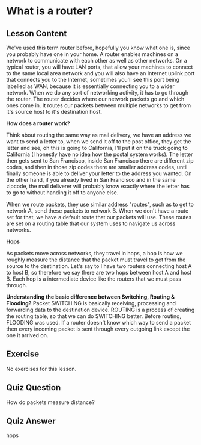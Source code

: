 # What is a router?

## Lesson Content

We've used this term router before, hopefully you know what one is, since you probably have one in your home. A router enables machines on a network to communicate with each other as well as other networks. On a typical router, you will have LAN ports, that allow your machines to connect to the same local area network and you will also have an Internet uplink port that connects you to the Internet, sometimes you'll see this port being labelled as WAN, because it is essentially connecting you to a wider network. When we do any sort of networking activity, it has to go through the router. The router decides where our network packets go and which ones come in. It routes our packets between multiple networks to get from it's source host to it's destination host.

<b>How does a router work?</b>

Think about routing the same way as mail delivery, we have an address we want to send a letter to, when we send it off to the post office, they get the letter and see, oh this is going to California, I'll put it on the truck going to California (I honestly have no idea how the postal system works). The letter then gets sent to San Francisco, inside San Francisco there are different zip codes, and then in those zip codes there are smaller address codes, until finally someone is able to deliver your letter to the address you wanted. On the other hand, if you already lived in San Francisco and in the same zipcode, the mail deliverer will probably know exactly where the letter has to go to without handing it off to anyone else.

When we route packets, they use similar address "routes", such as to get to network A, send these packets to network B. When we don't have a route set for that, we have a default route that our packets will use. These routes are set on a routing table that our system uses to navigate us across networks.

<b>Hops</b>

As packets move across networks, they travel in hops, a hop is how we roughly measure the distance that the packet must travel to get from the source to the destination. Let's say to I have two routers connecting host A to host B, so therefore we say there are two hops between host A and host B. Each hop is a intermediate device like the routers that we must pass through.

<b>Understanding the basic difference between Switching, Routing & Flooding?</b>
Packet SWITCHING is basically receiving, processing and forwarding data to the destination device.
ROUTING is a process of creating the routing table, so that we can do SWITCHING better.
Before routing, FLOODING was used. If a router doesn't know which way to send a packet then every incoming packet is sent through every outgoing link except the one it arrived on.

## Exercise

No exercises for this lesson.

## Quiz Question

How do packets measure distance?

## Quiz Answer

hops

